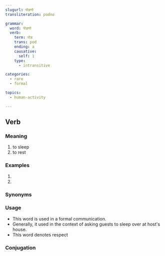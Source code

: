```yaml
---
slugurl: पोड़णो
transliteration: podno

grammar: 
  word: पोड़णो
  verb:
    term: पोड़
    trans: pod
    ending: a
    causative:
      self: 1
    type: 
      - intransitive

categories:
  - rare
  - formal

topics:
  - human-activity  

---
```


## Verb

### Meaning

<word-meanings>

1. to sleep
2. to rest

</word-meanings>

### Examples

1. <word-eg>
    <template #mwr>आप अटे <b>पोड़ी</b> जाओ, सुबे निकली जा जो।</template>
    <template #mwrlatn>Aap ate podi jaao, subah nikli jaa jo.</template>
    <template #en>Please sleep tonight here, you can leave in the morning.</template>
    </word-eg>

2. <word-eg>
     <template #mwr><b>पोड़ो</b> पा, विस्तर लगाई दीदो है।</template>
     <template #mwrlatn>Podo paa, vistar lagaai dido hai.</template>
     <template #en>May you sleep now, the bed is ready.</template>
     </word-eg>

### Synonyms

<word-synonyms :syns="['हुणो']"></word-synonyms>

### Usage

- This word is used in a formal communication. 
- Generally, it used in the context of asking guests to sleep over at host's house.
- This word denotes respect

### Conjugation

<verb-conj :grammar="grammar"></verb-conj>
